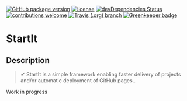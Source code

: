 [![GitHub package version](https://img.shields.io/github/package-json/v/adorade/startit.svg?color=green&logo=github&style=flat-square)](https://github.com/adorade/startit/blob/master/package.json)
[![license](https://img.shields.io/github/license/adorade/startit.svg?longCache=true&style=flat-square)](https://mit-license.org)
[![devDependencies Status](https://img.shields.io/david/dev/adorade/startit.svg?longCache=true&style=flat-square)](https://david-dm.org/adorade/startit?type=dev)
[![contributions welcome](https://img.shields.io/badge/contributions-welcome-brightgreen.svg?style=flat-square)](https://github.com/adorade/startit/issues)
[![Travis (.org) branch](https://img.shields.io/travis/adorade/startit/master.svg?logo=travis&style=flat-square)](https://travis-ci.org/adorade/startit)
[![Greenkeeper badge](https://badges.greenkeeper.io/adorade/startit.svg?style=flat-square)](https://greenkeeper.io/)

# StartIt

## Description

> ✔ StartIt is a simple framework enabling faster delivery of projects and/or automatic deployment of GitHub pages..

Work in progress
